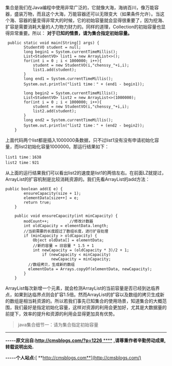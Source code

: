集合是我们在Java编程中使用非常广泛的，它就像大海，海纳百川，像万能容器，盛装万物，而且这个大海，万能容器还可以无限变大（如果条件允许）。当这个海、容器的量变得非常大的时候，它的初始容量就会显得很重要了，因为挖海、扩容是需要消耗大量的人力物力财力的。同样的道理，Collection的初始容量也显得异常重要。所以：
**对于已知的情景，请为集合指定初始容量。**

    
    
     public static void main(String[] args) {
            StudentVO student = null;
            long begin1 = System.currentTimeMillis();
            List<StudentVO> list1 = new ArrayList<>();
            for(int i = 0 ; i < 1000000; i++){
                student = new StudentVO(i,"chenssy_"+i,i);
                list1.add(student);
            }
            long end1 = System.currentTimeMillis();
            System.out.println("list1 time：" + (end1 - begin1));
            
            long begin2 = System.currentTimeMillis();
            List<StudentVO> list2 = new ArrayList<>(1000000);
            for(int i = 0 ; i < 1000000; i++){
                student = new StudentVO(i,"chenssy_"+i,i);
                list2.add(student);
            }
            long end2 = System.currentTimeMillis();
            System.out.println("list2 time：" + (end2 - begin2));
        }

上面代码两个list都是插入1000000条数据，只不过list1没有没有申请初始化容量，而list2初始化容量1000000。那运行结果如下：

    
    
    list1 time：1638
    list2 time：921

从上面的运行结果我们可以看出list2的速度是list1的两倍左右。在前面LZ就提过，ArrayList的扩容机制是比较消耗资源的。我们先看ArrayList的add方法：

    
    
    public boolean add(E e) {  
            ensureCapacity(size + 1);   
            elementData[size++] = e;  
            return true;  
        }  
        
        public void ensureCapacity(int minCapacity) {  
            modCount++;         //修改计数器
            int oldCapacity = elementData.length;    
            //当前需要的长度超过了数组长度，进行扩容处理
            if (minCapacity > oldCapacity) {  
                Object oldData[] = elementData;  
                //新的容量 = 旧容量 * 1.5 + 1
                int newCapacity = (oldCapacity * 3)/2 + 1;  
                    if (newCapacity < minCapacity)  
                        newCapacity = minCapacity;  
              //数组拷贝，生成新的数组 
              elementData = Arrays.copyOf(elementData, newCapacity);  
            }  
        }

ArrayList每次新增一个元素，就会检测ArrayList的当前容量是否已经到达临界点，如果到达临界点则会扩容1.5倍。然而ArrayList的扩容以及数组的拷贝生成新的数组是相当耗资源的。所以若我们事先已知集合的使用场景，知道集合的大概范围，我们最好是指定初始化容量，这样对资源的利用会更加好，尤其是大数据量的前提下，效率的提升和资源的利用会显得更加具有优势。

> java集合细节一：请为集合指定初始容量

* * *

**\-----原文出自:<http://cmsblogs.com/?p=1226>**[
****](http://cmsblogs.com/?p=1201) **,请尊重作者辛勤劳动成果,转载说明出处.**

**\-----个人站点:**[ **http://cmsblogs.com**](http://cmsblogs.com/)

